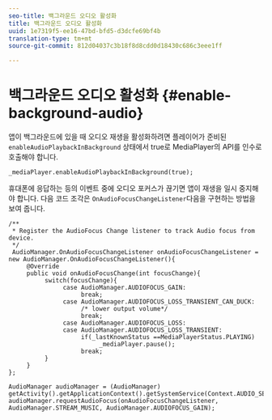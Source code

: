 ```yaml
---
seo-title: 백그라운드 오디오 활성화
title: 백그라운드 오디오 활성화
uuid: 1e7319f5-ee16-47bd-bfd5-d3dcfe69bf4b
translation-type: tm+mt
source-git-commit: 812d04037c3b18f8d8cdd0d18430c686c3eee1ff

---
```



# 백그라운드 오디오 활성화 {#enable-background-audio}

앱이 백그라운드에 있을 때 오디오 재생을 활성화하려면 플레이어가 준비된 `enableAudioPlaybackInBackground` 상태에서 true로 MediaPlayer의 API를 인수로 호출해야 합니다.

```
_mediaPlayer.enableAudioPlaybackInBackground(true);
```

휴대폰에 응답하는 등의 이벤트 중에 오디오 포커스가 끊기면 앱이 재생을 일시 중지해야 합니다. 다음 코드 조각은 `OnAudioFocusChangeListener`다음을 구현하는 방법을 보여 줍니다.

```
/** 
 * Register the AudioFocus Change listener to track Audio focus from device. 
 */ 
 AudioManager.OnAudioFocusChangeListener onAudioFocusChangeListener = new AudioManager.OnAudioFocusChangeListener(){ 
     @Override 
     public void onAudioFocusChange(int focusChange){ 
          switch(focusChange){ 
               case AudioManager.AUDIOFOCUS_GAIN: 
                    break; 
               case AudioManager.AUDIOFOCUS_LOSS_TRANSIENT_CAN_DUCK: 
                    /* lower output volume*/ 
                    break; 
               case AudioManager.AUDIOFOCUS_LOSS: 
               case AudioManager.AUDIOFOCUS_LOSS_TRANSIENT: 
                    if(_lastKnownStatus ==MediaPlayerStatus.PLAYING) 
                         _mediaPlayer.pause(); 
                    break; 
          } 
     } 
}; 
 
AudioManager audioManager = (AudioManager) getActivity().getApplicationContext().getSystemService(Context.AUDIO_SERVICE); 
audioManager.requestAudioFocus(onAudioFocusChangeListener, AudioManager.STREAM_MUSIC, AudioManager.AUDIOFOCUS_GAIN);
```

